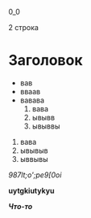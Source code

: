 0_0

2 строка

# Заголовок


- вав
- вваав
- вавава
  1. вава
  2. ывывв
  3. ывыввы


1. вава
2. ывывыв
3. ыввывы

*987lt;o';pe9[0oi*


**uytgkiutykyu**

***Что-то***
